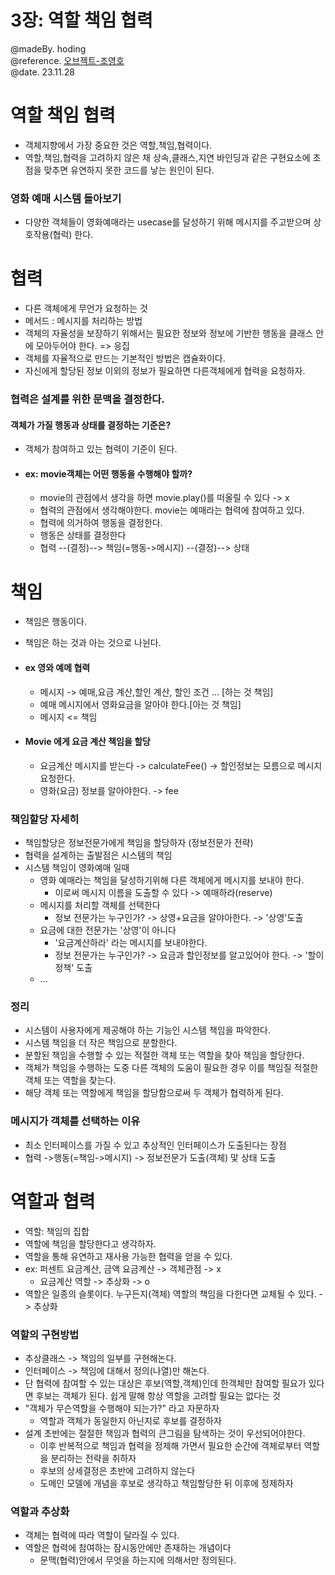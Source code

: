 # 3장: 역할 책임 협력
@madeBy. hoding  
@reference. [오브젝트-조영호](https://product.kyobobook.co.kr/detail/S000001766367?utm_source=google&utm_medium=cpc&utm_campaign=googleSearch&gad_source=1&gclid=CjwKCAiAmZGrBhAnEiwAo9qHiUph0COkC23yRjJtJ0DvacIN3ut2o79QiQ_mjy1WjcR4sggFt4cOUxoCzp4QAvD_BwE)  
@date. 23.11.28


# 역할 책임 협력
- 객체지향에서 가장 중요한 것은 역할,책임,협력이다.
- 역할,책임,협력을 고려하지 않은 채 상속,클래스,지연 바인딩과 같은 구현요소에 초점을 맞추면 유연하지 못한 코드를 낳는 원인이 된다.

### 영화 예매 시스템 돌아보기
- 다양한 객체들이 영화예매라는 usecase를 달성하기 위해 메시지를 주고받으며 상호작용(협럭) 한다.

# 협력
- 다른 객체에게 무언가 요청하는 것
- 메서드 : 메시지를 처리하는 방법
- 객체의 자율성을 보장하기 위해서는 필요한 정보와 정보에 기반한 행동을 클래스 안에 모아두어야 한다. => 응집
- 객체를 자율적으로 만드는 기본적인 방법은 캡슐화이다.
- 자신에게 할당된 정보 이외의 정보가 필요하면 다른객체에게 협력을 요청하자.

### 협력은 설계를 위한 문맥을 결정한다.
#### 객체가 가질 행동과 상태를 결정하는 기준은?
- 객체가 참여하고 있는 협력이 기준이 된다.
- #### ex: movie객체는 어떤 행동을 수행해야 할까?
  - movie의 관점에서 생각을 하면 movie.play()를 떠올릴 수 있다 -> x
  - 협력의 관점에서 생각해야한다. movie는 예매라는 협력에 참여하고 있다.
  - 협력에 의거하여 행동을 결정한다.
  - 행동은 상태를 결정한다
  - 협력 --(결정)--> 책임(=행동->메시지) --(결정)--> 상태

# 책임
- 책임은 행동이다.
- 책임은 하는 것과 아는 것으로 나뉜다.
- #### ex 영와 예메 협력
  - 메시지 -> 예매,요금 계산,할인 계산, 할인 조건 ... [하는 것 책임]
  - 예매 메시지에서 영화요금을 알아야 한다.[아는 것 책임]
  - 메시지 <= 책임
  
- #### Movie 에게 요금 계산 책임을 할당
  - 요금계산 메시지를 받는다 -> calculateFee() -> 할인정보는 모름으로 메시지 요청한다.
  - 영화(요금) 정보를 알아야한다. -> fee

### 책임할당 자세히
- 책임할당은 정보전문가에게 책임을 할당하자 (정보전문가 전략)
- 협력을 설계하는 출발점은 시스템의 책임
- 시스템 책임이 영화예매 일때
  - 영화 예매라는 책임을 달성하기위해 다른 객체에게 메시지를 보내야 한다.
    - 이로써 메시지 이름을 도출할 수 있다 -> 예매하라(reserve)
  - 메시지를 처리할 객체를 선택한다
    - 정보 전문가는 누구인가? -> 상영+요금을 알야아한다. -> '상영'도출
  - 요금에 대한 전문가는 '상영'이 아니다
    - '요금계산하라' 라는 메시지를 보내야한다.
    - 정보 전문가는 누구인가? -> 요금과 할인정보를 알고있어야 한다. -> '할이정책' 도출
  - ...

### 정리
- 시스템이 사용자에게 제공해야 하는 기능인 시스템 책임을 파악한다.
- 시스템 책임을 더 작은 책임으로 분할한다.
- 분할된 책임을 수행할 수 있는 적절한 객체 또는 역할을 찾아 책임을 할당한다.
- 객체가 책임을 수행하는 도중 다른 객체의 도움이 필요한 경우 이를 책임질 적절한 객체 또는 역할을 찾는다.
- 해당 객체 또는 역할에게 책임을 할당함으로써 두 객체가 협력하게 된다.

### 메시지가 객체를 선택하는 이유
- 최소 인터페이스를 가질 수 있고 추상적인 인터페이스가 도출된다는 장점
- 협력 ->행동(=책임->메시지) -> 정보전문가 도출(객체) 맟 상태 도출

# 역할과 협력
- 역할: 책임의 집합
- 역할에 책임을 할당한다고 생각하자.
- 역할을 통해 유연하고 재사용 가능한 협력을 얻을 수 있다.
- ex: 퍼센트 요금계산, 금액 요금계산 -> 객체관점 -> x
  - 요금계산 역할 -> 추상화 -> o
- 역할은 일종의 슬롯이다. 누구든지(객체) 역할의 책임을 다한다면 교체될 수 있다. -> 추상화

### 역할의 구현방법
- 추상클래스 -> 책임의 일부를 구현해논다. 
- 인터페이스 -> 책임에 대해서 정의(나열)만 해논다.
- 단 협력에 참여할 수 있는 대상은 후보(역할,객체)인데 한객체만 참여할 필요가 있다면 후보는 객체가 된다. 쉽게 말해 항상 역할을 고려할 필요는 없다는 것
- "객체가 무슨역할을 수행해야 되는가?" 라고 자문하자
  - 역할과 객체가 동일한지 아닌지로 후보를 결정하자
- 설계 초반에는 절절한 책임과 협력의 큰그림을 탐색하는 것이 우선되어야한다.
  - 이후 반복적으로 책임과 협력을 정제해 가면서 필요한 순간에 객체로부터 역할을 분리하는 전략을 취하자
  - 후보의 상세결정은 초반에 고려하지 않는다
  - 도메인 모델에 개념을 후보로 생각하고 책임할당한 뒤 이후에 정제하자

### 역할과 추상화
- 객체는 협력에 따라 역할이 달라질 수 있다.
- 역할은 협력에 참여하는 잠시동안에만 존재하는 개념이다
  - 문맥(협력)안에서 무엇을 하는지에 의해서만 정의된다.